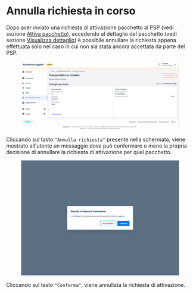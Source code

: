 # Annulla richiesta in corso

Dopo aver inviato una richiesta di attivazione pacchetto al PSP (vedi sezione [Attiva pacchetto](attiva-pacchetto.md)), accedendo al dettaglio del pacchetto (vedi sezione [Visualizza dettaglio](visualizza-dettaglio.md)) è possibile annullare la richiesta appena effettuata solo nel caso in cui non sia stata ancora accettata da parte del PSP.

<figure><img src="../../../../../.gitbook/assets/image (212) (1).png" alt=""><figcaption></figcaption></figure>

Cliccando sul tasto `"Annulla richiesta"` presente nella schermata, viene mostrato all'utente un messaggio dove può confermare o meno la propria decisione di annullare la richiesta di attivazione per quel pacchetto.

<figure><img src="../../../../../.gitbook/assets/image (213) (1).png" alt=""><figcaption></figcaption></figure>

Cliccando sul tasto `"Conferma"`, viene annullata la richiesta di attivazione.
